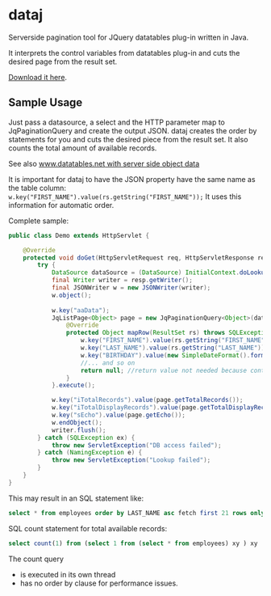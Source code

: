 dataj
=====

Serverside pagination tool for JQuery datatables plug-in written in Java.

It interprets the control variables from datatables plug-in and cuts the desired page from the result set.

[Download it here](https://github.com/rasenderhase/dataj/releases).

Sample Usage
------------

Just pass a datasource, a select and the HTTP parameter map to JqPaginationQuery and create the output JSON. dataj creates the order by statements for you and cuts the desired piece from the result set. It also counts the total amount of available records.

See also [www.datatables.net with server side object data](http://www.datatables.net/release-datatables/examples/server_side/object_data.html)

It is important for dataj to have the JSON property have the same name as the table column:
`w.key("FIRST_NAME").value(rs.getString("FIRST_NAME"));`
It uses this information for automatic order.

Complete sample:

```java
public class Demo extends HttpServlet {

	@Override
	protected void doGet(HttpServletRequest req, HttpServletResponse resp) throws ServletException, IOException {
		try {
			DataSource dataSource = (DataSource) InitialContext.doLookup("java:comp/env/JDBC");
			final Writer writer = resp.getWriter();
			final JSONWriter w = new JSONWriter(writer);
			w.object();
			
			w.key("aaData");
			JqListPage<Object> page = new JqPaginationQuery<Object>(dataSource, "select * from employees", req.getParameterMap()) {
				@Override
				protected Object mapRow(ResultSet rs) throws SQLException {
					w.key("FIRST_NAME").value(rs.getString("FIRST_NAME"));
					w.key("LAST_NAME").value(rs.getString("LAST_NAME"));
					w.key("BIRTHDAY").value(new SimpleDateFormat().format(rs.getDate("BIRTHDAY")));
					//... and so on
					return null; //return value not needed because content is directly put to JSON output
				}
			}.execute();

			w.key("iTotalRecords").value(page.getTotalRecords());
			w.key("iTotalDisplayRecords").value(page.getTotalDisplayRecords());
			w.key("sEcho").value(page.getEcho());
			w.endObject();
			writer.flush();
		} catch (SQLException ex) {
			throw new ServletException("DB access failed");
		} catch (NamingException e) {
			throw new ServletException("Lookup failed");
		}
	}
}

```

This may result in an SQL statement like:
```SQL
select * from employees order by LAST_NAME asc fetch first 21 rows only
```

SQL count statement for total available records:
```SQL
select count(1) from (select 1 from (select * from employees) xy ) xy
```
The count query
* is executed in its own thread
* has no order by clause
for performance issues.
